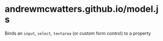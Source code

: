 # andrewmcwatters.github.io/model.js
Binds an `input`, `select`, `textarea` (or custom form control) to a property
